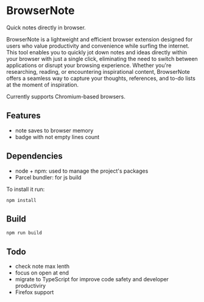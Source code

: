 # BrowserNote

Quick notes directly in browser.

BrowserNote is a lightweight and efficient browser extension designed for users who value productivity and convenience while surfing the internet. This tool enables you to quickly jot down notes and ideas directly within your browser with just a single click, eliminating the need to switch between applications or disrupt your browsing experience. Whether you're researching, reading, or encountering inspirational content, BrowserNote offers a seamless way to capture your thoughts, references, and to-do lists at the moment of inspiration.

Currently supports Chromium-based browsers.

## Features

* note saves to browser memory
* badge with not empty lines count

## Dependencies

* node + npm: used to manage the project's packages
* Parcel bundler: for js build

To install it run:
```
npm install
```

## Build

```
npm run build
```

## Todo

* check note max lenth
* focus on open at end
* migrate to TypeScript for improve code safety and developer productiviry
* Firefox support
